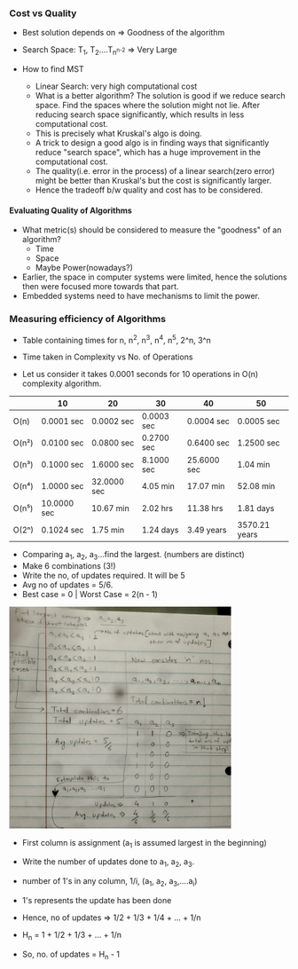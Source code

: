 ### Cost vs Quality

- Best solution depends on => Goodness of the algorithm

- Search Space: T<sub>1</sub>, T<sub>2</sub>....T<sub>n<sup>n-2<sup></sub> => Very Large
- How to find MST
    - Linear Search: very high computational cost 
    - What is a better algorithm? The solution is good if we reduce search space. Find the spaces where the solution might not lie. After reducing search space significantly, which results in less computational cost.
    - This is precisely what Kruskal's algo is doing.
    - A trick to design a good algo is in finding ways that significantly reduce "search space", which has a huge improvement in the computational cost.
    - The quality(i.e. error in the process) of a linear search(zero error) might be better than Kruskal's but the cost is significantly larger.
    - Hence the tradeoff b/w quality and cost has to be considered.

#### Evaluating Quality of Algorithms

- What metric(s) should be considered to measure the "goodness" of an algorithm?
    - Time
    - Space
    - Maybe Power(nowadays?)
- Earlier, the space in computer systems were limited, hence the solutions then were focused more towards that part.
- Embedded systems need to have mechanisms to limit the power.

### Measuring efficiency of Algorithms

- Table containing times for n,  n<sup>2</sup>, n<sup>3</sup>,  n<sup>4</sup>,  n<sup>5</sup>, 2^n, 3^n

- Time taken in Complexity vs No. of Operations
- Let us consider it takes 0.0001 seconds for 10 operations in O(n) complexity algorithm.

|  | 10            | 20           | 30           | 40           | 50              |
|------------|---------------|--------------|--------------|--------------|-----------------|
| O(n)       | 0.0001 sec    | 0.0002 sec   | 0.0003 sec   | 0.0004 sec   | 0.0005 sec      |
| O(n²)      | 0.0100 sec    | 0.0800 sec   | 0.2700 sec   | 0.6400 sec   | 1.2500 sec      |
| O(n³)      | 0.1000 sec    | 1.6000 sec   | 8.1000 sec   | 25.6000 sec  | 1.04 min        |
| O(n⁴)      | 1.0000 sec    | 32.0000 sec  | 4.05 min     | 17.07 min    | 52.08 min       |
| O(n⁵)      | 10.0000 sec   | 10.67 min    | 2.02 hrs     | 11.38 hrs    | 1.81 days       |
| O(2ⁿ)      | 0.1024 sec    | 1.75 min     | 1.24 days    | 3.49 years   | 3570.21 years   |

- Comparing a<sub>1</sub>, a<sub>2</sub>, a<sub>3</sub>...find the largest. (numbers are distinct)
- Make 6 combinations (3!)
- Write the no, of updates required. It will be 5
- Avg no of updates = 5/6.
- Best case = 0 | Worst Case = 2(n - 1)

<kbd><img src="./images/2024-09-17-notes.jpg" height="400" width="400" alt="no. of updates"/></kbd>

- First column is assignment (a<sub>1</sub> is assumed largest in the beginning)
- Write the number of updates done to a<sub>1</sub>, a<sub>2</sub>, a<sub>3</sub>.
- number of 1's in any column, 1/i, (a<sub>1</sub>, a<sub>2</sub>, a<sub>3</sub>,....a<sub>i</sub>)
- 1's represents the update has been done

- Hence, no of updates => 1/2 + 1/3 + 1/4 + ... + 1/n
- H<sub>n</sub> = 1 + 1/2 + 1/3 + ... + 1/n
- So, no. of updates = H<sub>n</sub> - 1